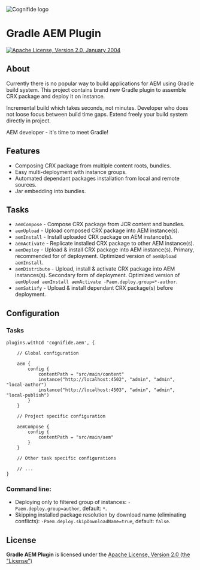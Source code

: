 ![Cognifide logo](http://cognifide.github.io/images/cognifide-logo.png)

# Gradle AEM Plugin

[![Apache License, Version 2.0, January 2004](https://img.shields.io/github/license/neva-dev/felix-search-webconsole-plugin.svg?label=License)](http://www.apache.org/licenses/)

## About

Currently there is no popular way to build applications for AEM using Gradle build system. This project contains brand new Gradle plugin to assemble CRX package and deploy it on instance.

Incremental build which takes seconds, not minutes. Developer who does not loose focus between build time gaps. Extend freely your build system directly in project. 

AEM developer - it's time to meet Gradle!

## Features

* Composing CRX package from multiple content roots, bundles.
* Easy multi-deployment with instance groups.
* Automated dependant packages installation from local and remote sources.
* Jar embedding into bundles.

## Tasks

* `aemCompose` - Compose CRX package from JCR content and bundles.
* `aemUpload` - Upload composed CRX package into AEM instance(s).
* `aemInstall` - Install uploaded CRX package on AEM instance(s).
* `aemActivate` - Replicate installed CRX package to other AEM instance(s).
* `aemDeploy` - Upload & install CRX package into AEM instance(s). Primary, recommended for of deployment. Optimized version of `aemUpload aemInstall`.
* `aemDistribute` - Upload, install & activate CRX package into AEM instances(s). Secondary form of deployment. Optimized version of `aemUpload aemInstall aemActivate -Paem.deploy.group=*-author`.
* `aemSatisfy` - Upload & install dependant CRX package(s) before deployment.

## Configuration

### Tasks

```
plugins.withId 'cognifide.aem', {

    // Global configuration
    
    aem {
        config {
            contentPath = "src/main/content"
            instance("http://localhost:4502", "admin", "admin", "local-author")
            instance("http://localhost:4503", "admin", "admin", "local-publish")
        }
    }

    // Project specific configuration
    
    aemCompose {
        config {
            contentPath = "src/main/aem"
        }
    }
    
    // Other task specific configurations
    
    // ...
}

```

### Command line:

* Deploying only to filtered group of instances: `-Paem.deploy.group=author`, default: `*`.
* Skipping installed package resolution by download name (eliminating conflicts): `-Paem.deploy.skipDownloadName=true`, default: `false`.

## License

**Gradle AEM Plugin** is licensed under the [Apache License, Version 2.0 (the "License")](https://www.apache.org/licenses/LICENSE-2.0.txt)


